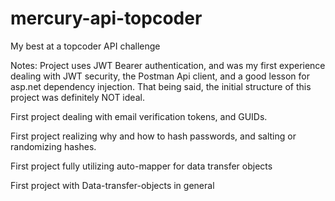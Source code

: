 # mercury-api-topcoder
My best at a topcoder API challenge

Notes:
Project uses JWT Bearer authentication, and was my first experience dealing with JWT security, the Postman Api client, and a good lesson for asp.net dependency injection. 
That being said, the initial structure of this project was definitely NOT ideal. 

First project dealing with email verification tokens, and GUIDs.

First project realizing why and how to hash passwords, and salting or randomizing hashes. 

First project fully utilizing auto-mapper for data transfer objects

First project with Data-transfer-objects in general



